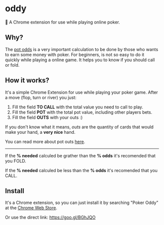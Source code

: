 # oddy
:tophat: A Chrome extension for use while playing online poker.

## Why?
The [pot odds](http://www.universidadedopoker.com/artigos-de-poker/calculando-o-pot-odds/) is a very important calculation to be done by those who wants to earn some money with poker. 
For beginners, is not so easy to do it quickly while playing a online game. It helps you to know if you should call or fold.

## How it works?
It's a simple Chrome Extension for use while playing your poker game.
After a move (flop, turn or river) you just:

1. Fill the field **TO CALL** with the total value you need to call to play.
2. Fill the field **POT** with the total pot value, including other players bets.
3. Fill the field **OUTS** with your outs :) 

  If you don't know what it means, *outs* are the quantity of cards that would make your hand, a **very nice** hand. 
  
  You can read more about pot outs [here](https://www.intelipoker.com/articles/Calculando-Odds).
  
------

If the **% needed** calculed be grather than the **% odds** it's recomended that you FOLD.

If the **% needed** calculed be less than the **% odds** it's recomended that you CALL.

## Install
It's a Chrome extension, so you can just install it by searching "Poker Oddy" at the [Chrome Web Store](https://chrome.google.com/webstore/).

Or use the direct link: https://goo.gl/BGhJQO
